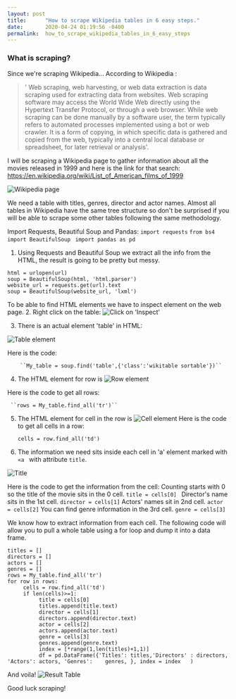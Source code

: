 ```yaml
---
layout: post
title:      "How to scrape Wikipedia tables in 6 easy steps."
date:       2020-04-24 01:19:56 -0400
permalink:  how_to_scrape_wikipedia_tables_in_6_easy_steps
---
```


### What is scraping?
Since we're scraping Wikipedia...
According to Wikipedia : 
>' Web scraping, web harvesting, or web data extraction is data scraping used for extracting data from websites. Web scraping software may access the World Wide Web directly using the Hypertext Transfer Protocol, or through a web browser. While web scraping can be done manually by a software user, the term typically refers to automated processes implemented using a bot or web crawler. It is a form of copying, in which specific data is gathered and copied from the web, typically into a central local database or spreadsheet, for later retrieval or analysis'.

 I will be scraping a Wikipedia page to gather information about all the movies released in 1999 and here is the link for that search: https://en.wikipedia.org/wiki/List_of_American_films_of_1999
 
 ![Wikipedia page](https://imgur.com/a/RQOAFm7p://)
 
 We need a table with titles, genres, director and actor names. Almost all tables in Wikipedia have the same tree structure so don't be surprised if you will be able to scrape some other tables following the same methodology.
 
 Import Requests, Beautiful Soup and Pandas:
    `import requests`
    `from bs4 import BeautifulSoup`
    ` import pandas as pd`

1. Using Requests and Beautiful Soup we extract all the info from the HTML, the result is going to be pretty but messy.
```
html = urlopen(url) 
soup = BeautifulSoup(html, 'html.parser')
website_url = requests.get(url).text
soup = BeautifulSoup(website_url, 'lxml')
```
To be able to find HTML elements we have to inspect element on the web page. 
2. Right click on the table:
 ![Click on 'Inspect'](https://imgur.com/VjsIwBv)
 
3. There is an actual element 'table' in HTML:
 
 ![Table element](https://imgur.com/VjsIwBv)
 
 Here is the code:
    
		``My_table = soup.find('table',{'class':'wikitable sortable'})``
 
4. The HTML element for row is <tr>
 ![Row element](https://imgur.com/0HgeXcy)
 
 Here is the code to get all rows:
   
	 ``rows = My_table.find_all('tr')``

5. The HTML element for cell in the row is <td>
 ![Cell element](https://imgur.com/ZcmoNci)
 Here is the code to get all cells in a row:
   
	 ``cells = row.find_all('td')``
 
 6. The information we need sits inside each cell in 'a' element marked with `<a ` with attribute `title`.

![Title](https://imgur.com/NMyscD8)

Here is the code to get the information from the cell:
Counting starts with 0 so the title of the movie sits in the 0 cell.
```title = cells[0] ```
Director's name sits in the 1st cell.
```director = cells[1]```
Actors' names sit in 2nd cell.
```actor = cells[2]```
You can find genre information in the 3rd cell.
```genre = cells[3]```

We know how to extract information from each cell. The following code will allow you to pull a whole table using a for loop and dump it into a data frame.
```
titles = []
directors = []
actors = []
genres = []
rows = My_table.find_all('tr')
for row in rows:
     cells = row.find_all('td')
     if len(cells)>=1:
          title = cells[0]
          titles.append(title.text)
          director = cells[1]
          directors.append(director.text)
          actor = cells[2]
          actors.append(actor.text)
          genre = cells[3]
          genres.append(genre.text)
          index = [*range(1,len(titles)+1,1)]
          df = pd.DataFrame({'Titles': titles,'Directors' : directors, 'Actors': actors, 'Genres':    genres, }, index = index   )
```

And voila!
![Result Table](https://imgur.com/kp749uh)

Good luck scraping!
 





